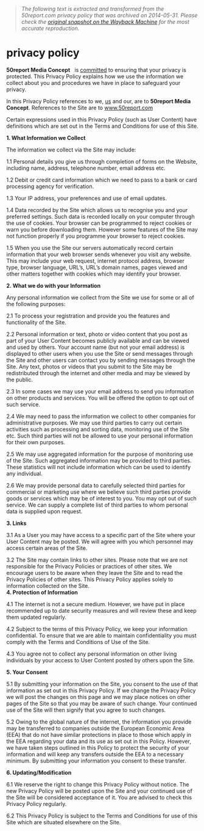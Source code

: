 > *The following text is extracted and transformed from the 50report.com privacy policy that was archived on 2014-05-31. Please check the [original snapshot on the Wayback Machine](https://web.archive.org/web/20140531050834id_/http%3A//50report.com/privacy-policy) for the most accurate reproduction.*

# privacy policy

**50report Media Concept**   is [committed](http://www.infonigeria.net/iran-rejects-nigeria-spying-allegation/) to ensuring that your privacy is protected. This Privacy Policy explains how we use the information we collect about you and procedures we have in place to safeguard your privacy.

In this Privacy Policy references to we, [us](http://www.infonigeria.net/obama-formally-orders-budget-cuts/) and our, are to **50report Media Concept**. References to the Site are to www.50report.com

Certain expressions used in this Privacy Policy (such as User Content) have definitions which are set out in the Terms and Conditions for use of this Site.

**1\. What Information we Collect**

The information we collect via the Site may include:

1.1 Personal details you give us through completion of forms on the Website, including name, address, telephone number, email address etc.

1.2 Debit or credit card information which we need to pass to a bank or card processing agency for verification.

1.3 Your IP address, your preferences and use of email updates.

1.4 Data recorded by the Site which allows us to recognise you and your preferred settings. Such data is recorded locally on your computer through the use of cookies. Your browser can be programmed to reject cookies or warn you before downloading them. However some features of the Site may not function properly if you programme your browser to reject cookies.

1.5 When you use the Site our servers automatically record certain information that your web browser sends whenever you visit any website. This may include your web request, internet protocol address, browser type, browser language, URL’s, URL’s domain names, pages viewed and other matters together with cookies which may identify your browser.

**2\. What we do with your Information**

Any personal information we collect from the Site we use for some or all of the following purposes:

2.1 To process your registration and provide you the features and functionality of the Site.

2.2 Personal information or text, photo or video content that you post as part of your User Content becomes publicly available and can be viewed and used by others. Your account name (but not your email address) is displayed to other users when you use the Site or send messages through the Site and other users can contact you by sending messages through the Site. Any text, photos or videos that you submit to the Site may be redistributed through the internet and other media and may be viewed by the public.

2.3 In some cases we may use your email address to send you information on other products and services. You will be offered the option to opt out of such service.

2.4 We may need to pass the information we collect to other companies for administrative purposes. We may use third parties to carry out certain activities such as processing and sorting data, monitoring use of the Site etc. Such third parties will not be allowed to use your personal information for their own purposes.

2.5 We may use aggregated information for the purpose of monitoring use of the Site. Such aggregated information may be provided to third parties. These statistics will not include information which can be used to identify any individual.

2.6 We may provide personal data to carefully selected third parties for commercial or marketing use where we believe such third parties provide goods or services which may be of interest to you. You may opt out of such service. We can supply a complete list of third parties to whom personal data is supplied upon request.

**3\. Links**

3.1 As a User you may have access to a specific part of the Site where your User Content may be posted. We will agree with you which personnel may access certain areas of the Site.

3.2 The Site may contain links to other sites. Please note that we are not responsible for the Privacy Policies or practices of other sites. We encourage users to be aware when they leave the Site and to read the Privacy Policies of other sites. This Privacy Policy applies solely to information collected on the Site.  
**4\. Protection of Information**

4.1 The internet is not a secure medium. However, we have put in place recommended up to date security measures and will review these and keep them updated regularly.

4.2 Subject to the terms of this Privacy Policy, we keep your information confidential. To ensure that we are able to maintain confidentiality you must comply with the Terms and Conditions of Use of the Site.

4.3 You agree not to collect any personal information on other living individuals by your access to User Content posted by others upon the Site.

**5\. Your Consent**

5.1 By submitting your information on the Site, you consent to the use of that information as set out in this Privacy Policy. If we change the Privacy Policy we will post the changes on this page and we may place notices on other pages of the Site so that you may be aware of such change. Your continued use of the Site will then signify that you agree to such changes.

5.2 Owing to the global nature of the internet, the information you provide may be transferred to companies outside the European Economic Area (EEA) that do not have similar protections in place to those which apply in the EEA regarding your data and its use as set out in this Policy. However, we have taken steps outlined in this Policy to protect the security of your information and will keep any transfers outside the EEA to a necessary minimum. By submitting your information you consent to these transfer.

**6\. Updating/Modification**

6.1 We reserve the right to change this Privacy Policy without notice. The new Privacy Policy will be posted upon the Site and your continued use of the Site will be considered acceptance of it. You are advised to check this Privacy Policy regularly.

6.2 This Privacy Policy is subject to the Terms and Conditions for use of this Site which are situated elsewhere on the Site.
